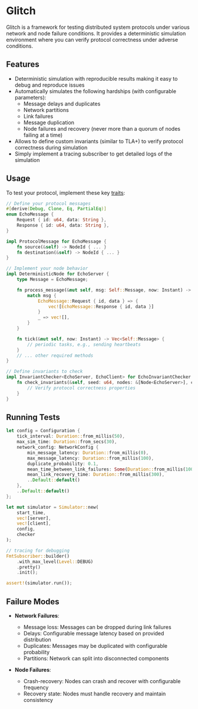 # Glitch

Glitch is a framework for testing distributed system protocols under various network and node failure conditions. It provides a deterministic simulation environment where you can verify protocol correctness under adverse conditions.

## Features

- Deterministic simulation with reproducible results making it easy to debug and reproduce issues
- Automatically simulates the following hardships (with configurable parameters):
  - Message delays and duplicates
  - Network partitions
  - Link failures
  - Message duplication
  - Node failures and recovery (never more than a quorum of nodes failing at a time)
- Allows to define custom invariants (similar to TLA+) to verify protocol correctness during simulation
- Simply implement a tracing subscriber to get detailed logs of the simulation

## Usage

To test your protocol, implement these key [traits](./src/model.rs):

```rust
// Define your protocol messages
#[derive(Debug, Clone, Eq, PartialEq)]
enum EchoMessage {
    Request { id: u64, data: String },
    Response { id: u64, data: String },
}

impl ProtocolMessage for EchoMessage {
    fn source(&self) -> NodeId { ... }
    fn destination(&self) -> NodeId { ... }
}

// Implement your node behavior
impl DeterministicNode for EchoServer {
    type Message = EchoMessage;

    fn process_message(&mut self, msg: Self::Message, now: Instant) -> Vec<Self::Message> {
        match msg {
            EchoMessage::Request { id, data } => {
                vec![EchoMessage::Response { id, data }]
            }
            _ => vec![],
        }
    }

    fn tick(&mut self, now: Instant) -> Vec<Self::Message> {
        // periodic tasks, e.g., sending heartbeats
    }
    // ... other required methods
}

// Define invariants to check
impl InvariantChecker<EchoServer, EchoClient> for EchoInvariantChecker {
    fn check_invariants(&self, seed: u64, nodes: &[Node<EchoServer>], clients: &[EchoClient]) {
        // Verify protocol correctness properties
    }
}
```

## Running Tests

```rust
let config = Configuration {
    tick_interval: Duration::from_millis(50),
    max_sim_time: Duration::from_secs(30),
    network_config: NetworkConfig {
        min_message_latency: Duration::from_millis(0),
        max_message_latency: Duration::from_millis(100),
        duplicate_probability: 0.1,
        mean_time_between_link_failures: Some(Duration::from_millis(1000)),
        mean_link_recovery_time: Duration::from_millis(300),
        ..Default::default()
    },
    ..Default::default()
};

let mut simulator = Simulator::new(
    start_time,
    vec![server],
    vec![client],
    config,
    checker
);

// tracing for debugging
FmtSubscriber::builder()
    .with_max_level(Level::DEBUG)
    .pretty()
    .init();

assert!(simulator.run());
```

## Failure Modes

- **Network Failures**:

  - Message loss: Messages can be dropped during link failures
  - Delays: Configurable message latency based on provided distribution
  - Duplicates: Messages may be duplicated with configurable probability
  - Partitions: Network can split into disconnected components

- **Node Failures**:
  - Crash-recovery: Nodes can crash and recover with configurable frequency
  - Recovery state: Nodes must handle recovery and maintain consistency
